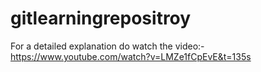 # gitlearningrepositroy

For a detailed explanation do watch the video:- https://www.youtube.com/watch?v=LMZe1fCpEvE&t=135s
